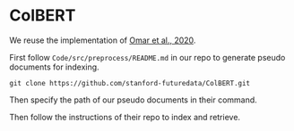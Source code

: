 # ColBERT

We reuse the implementation of [Omar et al., 2020](https://github.com/stanford-futuredata/ColBERT).

First follow `Code/src/preprocess/README.md` in our repo to generate pseudo documents for indexing.

```
git clone https://github.com/stanford-futuredata/ColBERT.git
```

Then specify the path of our pseudo documents in their command.

Then follow the instructions of their repo to index and retrieve.
